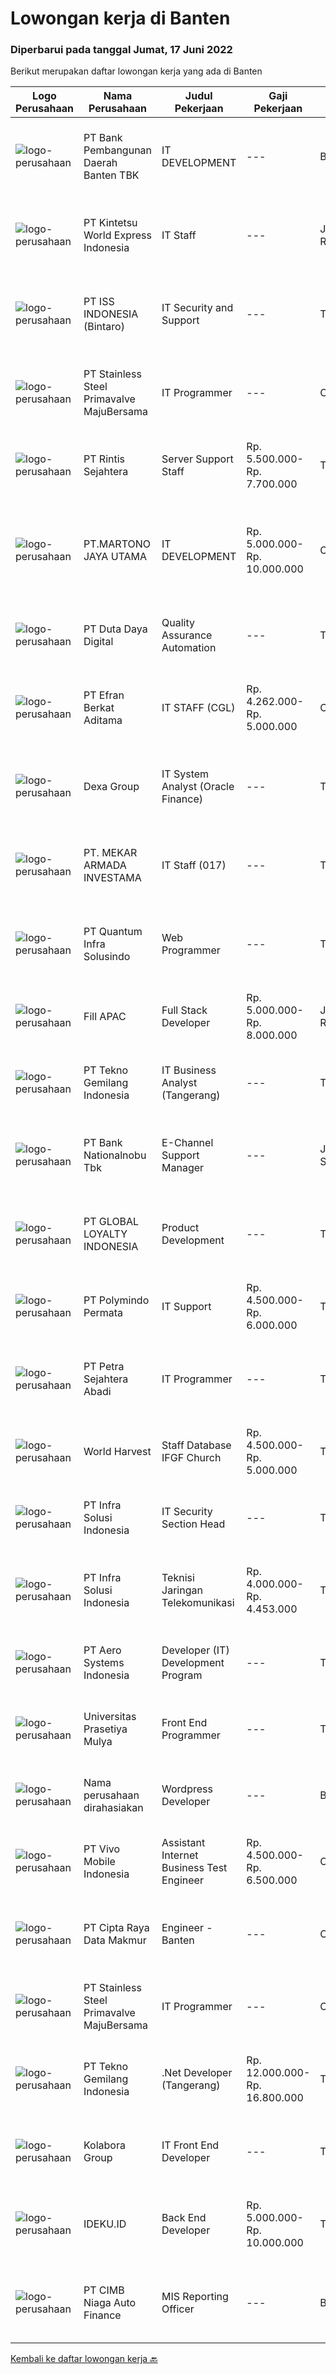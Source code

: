 
  # Lowongan kerja di Banten

  ### Diperbarui pada tanggal Jumat, 17 Juni 2022

  Berikut merupakan daftar lowongan kerja yang ada di Banten

  |Logo Perusahaan | Nama Perusahaan | Judul Pekerjaan | Gaji Pekerjaan | Lokasi | Deskripsi | Tanggal diunggah | Pranala |
  | -------------- | --------------- | --------------- | --------- | --------- | -------------- | ------- | ----------- |
  |![logo-perusahaan](https://i.ibb.co/sqvTCh9/112815900-stock-vector-no-image-available-icon-flat-vector.webp)|PT Bank Pembangunan Daerah Banten TBK|IT DEVELOPMENT|---|Banten|Kualifikasi :  Mengerti dokumen ISO Message Mampu mengelola database DB2 Mampu membuat aplikasi berbasis node S Menguasai aplikasi flluter Pendidikan...|Kamis, 16 Juni 2022|https://www.jobstreet.co.id/id/job/it-development-3910688?token=0~1d8ab642-24b8-4401-b4e0-f4a53f9deca3&sectionRank=1&jobId=jobstreet-id-job-3910688|
|![logo-perusahaan](https://image-service-cdn.seek.com.au/044a126735af6a833f19da5db1080a4ca6edf6c4/ee4dce1061f3f616224767ad58cb2fc751b8d2dc)|PT Kintetsu World Express Indonesia|IT Staff|---|Jakarta Raya|Job Description : Support Operation PC and Application Troubleshooting Monitor Firewall/Endpoint KWE JP Application Profiling Upgrade Application...|Rabu, 15 Juni 2022|https://www.jobstreet.co.id/id/job/it-staff-3920539?token=0~1d8ab642-24b8-4401-b4e0-f4a53f9deca3&sectionRank=2&jobId=jobstreet-id-job-3920539|
|![logo-perusahaan](https://image-service-cdn.seek.com.au/69b547796e2a7848fe3ef971363040924a411425/ee4dce1061f3f616224767ad58cb2fc751b8d2dc)|PT ISS INDONESIA (Bintaro)|IT Security and Support|---|Tangerang|Qualifications: Bachelor’s Degree in Computer Science/Engineering/Information Technology Min. 1-2 years of experience in IT Operational/IT Security...|Jumat, 17 Juni 2022|https://www.jobstreet.co.id/id/job/it-security-and-support-3923620?token=0~1d8ab642-24b8-4401-b4e0-f4a53f9deca3&sectionRank=3&jobId=jobstreet-id-job-3923620|
|![logo-perusahaan](https://image-service-cdn.seek.com.au/6e5520b56149f42a8af57b7592fa7a685d5f318b/ee4dce1061f3f616224767ad58cb2fc751b8d2dc)|PT Stainless Steel Primavalve MajuBersama|IT Programmer|---|Cikupa|IT ProgrammerDeskripsi pekerjaan:1. Membuat Aplikasi/ project yang direquest oleh user.2. Update atau memperbaiki sistem yang sudah ada.Persyaratan:1....|Jumat, 17 Juni 2022|https://www.jobstreet.co.id/id/job/it-programmer-3923684?token=0~1d8ab642-24b8-4401-b4e0-f4a53f9deca3&sectionRank=4&jobId=jobstreet-id-job-3923684|
|![logo-perusahaan](https://image-service-cdn.seek.com.au/4a69f7ffcb108464982bc6bd10fff8077a1e6436/ee4dce1061f3f616224767ad58cb2fc751b8d2dc)|PT Rintis Sejahtera|Server Support Staff|Rp. 5.500.000-Rp. 7.700.000|Tangerang|Kualifikasi: Pendidikan Min S1, Teknik Informatika/Sistem Informasi/Telekomunikasi, IPK Min 2.80 Memiliki pengalaman di bidang server &amp; storage,...|Kamis, 16 Juni 2022|https://www.jobstreet.co.id/id/job/server-support-staff-3922015?token=0~1d8ab642-24b8-4401-b4e0-f4a53f9deca3&sectionRank=5&jobId=jobstreet-id-job-3922015|
|![logo-perusahaan](https://image-service-cdn.seek.com.au/d5698431c17b30b97ab2f689e77e72a7ac06197e/ee4dce1061f3f616224767ad58cb2fc751b8d2dc)|PT.MARTONO JAYA UTAMA|IT DEVELOPMENT|Rp. 5.000.000-Rp. 10.000.000|Cilegon|LOWONGAN PEKERJAAN:IT DEVELOPMENTPT.MARTONO JAYA UTAMACILEGONKEUNTUNGAN:-PAKET KOMPENSASI DAN BENEFIT MENARIK-GAJI YANG KOMPETITIFJOB DESCRIPTION :...|Kamis, 16 Juni 2022|https://www.jobstreet.co.id/id/job/it-development-3912822?token=0~1d8ab642-24b8-4401-b4e0-f4a53f9deca3&sectionRank=6&jobId=jobstreet-id-job-3912822|
|![logo-perusahaan](https://image-service-cdn.seek.com.au/37f4b10d9e280f6584590c1587ef913ae87be15d/ee4dce1061f3f616224767ad58cb2fc751b8d2dc)|PT Duta Daya Digital|Quality Assurance Automation|---|Tangerang|Crewdible is an Indonesia-based Startup company, focusing on online fulfillment services. Since 2017, Crewdible has provided multi-channel fulfillment...|Kamis, 16 Juni 2022|https://www.jobstreet.co.id/id/job/quality-assurance-automation-3922148?token=0~1d8ab642-24b8-4401-b4e0-f4a53f9deca3&sectionRank=7&jobId=jobstreet-id-job-3922148|
|![logo-perusahaan](https://image-service-cdn.seek.com.au/9cf28ad5614a370ec7055018c3a023f3af3b0aa6/ee4dce1061f3f616224767ad58cb2fc751b8d2dc)|PT Efran Berkat Aditama|IT STAFF (CGL)|Rp. 4.262.000-Rp. 5.000.000|Cikupa|Tugas dan Tanggung Jawab: Membuat dan mengelola ERP sesuai dengan visi dan misi perusahaan; Bertindak sebagai konsultan internal terkait kebutuhan...|Rabu, 15 Juni 2022|https://www.jobstreet.co.id/id/job/it-staff-cgl-3921341?token=0~1d8ab642-24b8-4401-b4e0-f4a53f9deca3&sectionRank=8&jobId=jobstreet-id-job-3921341|
|![logo-perusahaan](https://image-service-cdn.seek.com.au/20eb5457edc7fd869c083282c179a130802d98a0/ee4dce1061f3f616224767ad58cb2fc751b8d2dc)|Dexa Group|IT System Analyst (Oracle Finance)|---|Tangerang|Assist in interpreting business documents and develop use cases for development team Analyze and translate business needs into functional requirements...|Rabu, 15 Juni 2022|https://www.jobstreet.co.id/id/job/it-system-analyst-oracle-finance-3908768?token=0~1d8ab642-24b8-4401-b4e0-f4a53f9deca3&sectionRank=9&jobId=jobstreet-id-job-3908768|
|![logo-perusahaan](https://image-service-cdn.seek.com.au/ea3878530020faff4976260b03db0b82d422eb8b/ee4dce1061f3f616224767ad58cb2fc751b8d2dc)|PT. MEKAR ARMADA INVESTAMA|IT Staff (017)|---|Tangerang|PT. Armindo Perkasa merupakan member dari New Armada Group, dan merupakan dealer truk nasional dengan merek dagang terkemuka yaitu HINO.Kualifikasi :...|Selasa, 14 Juni 2022|https://www.jobstreet.co.id/id/job/it-staff-017-3919267?token=0~1d8ab642-24b8-4401-b4e0-f4a53f9deca3&sectionRank=10&jobId=jobstreet-id-job-3919267|
|![logo-perusahaan](https://image-service-cdn.seek.com.au/07748d897aa5562859889dc364a509317f945225/ee4dce1061f3f616224767ad58cb2fc751b8d2dc)|PT Quantum Infra Solusindo|Web Programmer|---|Tangerang|Kandidat harus memiliki setidaknya Diploma di Ilmu Komputer/Teknologi Informasi atau setara. Setidaknya memiliki 2 tahun pengalaman dalam bidang yang...|Kamis, 16 Juni 2022|https://www.jobstreet.co.id/id/job/web-programmer-3903481?token=0~1d8ab642-24b8-4401-b4e0-f4a53f9deca3&sectionRank=11&jobId=jobstreet-id-job-3903481|
|![logo-perusahaan](https://image-service-cdn.seek.com.au/d54ae602719708e31680a281a8c63cc14ef47fa6/ee4dce1061f3f616224767ad58cb2fc751b8d2dc)|Fill APAC|Full Stack Developer|Rp. 5.000.000-Rp. 8.000.000|Jakarta Raya|In this role, you will be part of a team to design, develop web/mobile application.Benefits : International networking (experience working with...|Kamis, 16 Juni 2022|https://www.jobstreet.co.id/id/job/full-stack-developer-9628115/origin/sg?token=0~1d8ab642-24b8-4401-b4e0-f4a53f9deca3&sectionRank=12&jobId=jobstreet-sg-job-9628115|
|![logo-perusahaan](https://image-service-cdn.seek.com.au/791b692ef1bceca5bae4c4b296253378b6837e7c/ee4dce1061f3f616224767ad58cb2fc751b8d2dc)|PT Tekno Gemilang Indonesia|IT Business Analyst (Tangerang)|---|Tangerang|Minimum 3 years experience as a Business Analyst Familiar with Banking Industry is a Plus Excellent documentation skills Have strong analytical and...|Kamis, 16 Juni 2022|https://www.jobstreet.co.id/id/job/it-business-analyst-tangerang-3903516?token=0~1d8ab642-24b8-4401-b4e0-f4a53f9deca3&sectionRank=13&jobId=jobstreet-id-job-3903516|
|![logo-perusahaan](https://image-service-cdn.seek.com.au/7453c4f3fe286b2eff6797ab5c9ab19753f8d4a5/ee4dce1061f3f616224767ad58cb2fc751b8d2dc)|PT Bank Nationalnobu Tbk|E-Channel Support Manager|---|Jakarta Selatan|Responsibilities : Manage and deliver components of business engagements that identify, design, and implement technology and creative RPA solutions...|Jumat, 17 Juni 2022|https://www.jobstreet.co.id/id/job/e-channel-support-manager-3923508?token=0~1d8ab642-24b8-4401-b4e0-f4a53f9deca3&sectionRank=14&jobId=jobstreet-id-job-3923508|
|![logo-perusahaan](https://image-service-cdn.seek.com.au/95cd0784468c268fc4f9348448140f01ea2254ab/ee4dce1061f3f616224767ad58cb2fc751b8d2dc)|PT GLOBAL LOYALTY INDONESIA|Product Development|---|Tangerang|Requirement : Bachelor degree from Information System or equivalent Experience min. 2 years in Product Development or IT Business Analyst or IT System...|Kamis, 16 Juni 2022|https://www.jobstreet.co.id/id/job/product-development-3922121?token=0~1d8ab642-24b8-4401-b4e0-f4a53f9deca3&sectionRank=15&jobId=jobstreet-id-job-3922121|
|![logo-perusahaan](https://image-service-cdn.seek.com.au/a10ca22ced507730ab5acd7e9aff64b6654e2cfc/ee4dce1061f3f616224767ad58cb2fc751b8d2dc)|PT Polymindo Permata|IT Support|Rp. 4.500.000-Rp. 6.000.000|Tangerang|Pendidikan min. S1 IT (Teknik Informatika) Monitor IT infrastructure support (hardware dan peralatan) Monitor IT system support, termasuk software...|Senin, 13 Juni 2022|https://www.jobstreet.co.id/id/job/it-support-3917999?token=0~1d8ab642-24b8-4401-b4e0-f4a53f9deca3&sectionRank=16&jobId=jobstreet-id-job-3917999|
|![logo-perusahaan](https://image-service-cdn.seek.com.au/3bc4b9507c2a854975161feec34037cfd37796f1/ee4dce1061f3f616224767ad58cb2fc751b8d2dc)|PT Petra Sejahtera Abadi|IT Programmer|---|Tangerang|Menganalisa, merancang, implementasi dan maintain kebutuhan sistem informasi perusahaan. Melaksanakan instalasi dan perbaikan sistem/software sesuai...|Rabu, 15 Juni 2022|https://www.jobstreet.co.id/id/job/it-programmer-3921799?token=0~1d8ab642-24b8-4401-b4e0-f4a53f9deca3&sectionRank=17&jobId=jobstreet-id-job-3921799|
|![logo-perusahaan](https://image-service-cdn.seek.com.au/ca401bebfa50c85a62b6270875316b803dda4766/ee4dce1061f3f616224767ad58cb2fc751b8d2dc)|World Harvest|Staff Database IFGF Church|Rp. 4.500.000-Rp. 5.000.000|Tangerang|Requirements Sarjana Teknik informatika Memiliki pengalaman kerja di bidang yang sama minimal 2 tahun Memiliki hati untuk melayani...|Kamis, 16 Juni 2022|https://www.jobstreet.co.id/id/job/staff-database-ifgf-church-3923213?token=0~1d8ab642-24b8-4401-b4e0-f4a53f9deca3&sectionRank=18&jobId=jobstreet-id-job-3923213|
|![logo-perusahaan](https://image-service-cdn.seek.com.au/1d28508741a18a8787327f3864aa8fb63be75845/ee4dce1061f3f616224767ad58cb2fc751b8d2dc)|PT Infra Solusi Indonesia|IT Security Section Head|---|Tangerang|IT Security Section Head coordinates the IT organization's technical activities to implement and manage security infrastructure, and to provide...|Rabu, 15 Juni 2022|https://www.jobstreet.co.id/id/job/it-security-section-head-3921672?token=0~1d8ab642-24b8-4401-b4e0-f4a53f9deca3&sectionRank=19&jobId=jobstreet-id-job-3921672|
|![logo-perusahaan](https://image-service-cdn.seek.com.au/1d28508741a18a8787327f3864aa8fb63be75845/ee4dce1061f3f616224767ad58cb2fc751b8d2dc)|PT Infra Solusi Indonesia|Teknisi Jaringan Telekomunikasi|Rp. 4.000.000-Rp. 4.453.000|Tangerang|Teknisi NRO (New Role Out) - TangerangUraian Pekerjaan : Mengetahui sistem FTH / FTTH dijaringan telekomunikasi Melakukan pengaktifan ODP/ODT...|Rabu, 15 Juni 2022|https://www.jobstreet.co.id/id/job/teknisi-jaringan-telekomunikasi-3920382?token=0~1d8ab642-24b8-4401-b4e0-f4a53f9deca3&sectionRank=20&jobId=jobstreet-id-job-3920382|
|![logo-perusahaan](https://image-service-cdn.seek.com.au/651feef7948a74b608536bf47c108af20ca93eeb/ee4dce1061f3f616224767ad58cb2fc751b8d2dc)|PT Aero Systems Indonesia|Developer (IT) Development Program|---|Tangerang|Minimum Bachelor Degree from related field Willing to join 1 year development program Has a good personality &amp; teamwork Eager to learn new...|Rabu, 15 Juni 2022|https://www.jobstreet.co.id/id/job/developer-it-development-program-3907815?token=0~1d8ab642-24b8-4401-b4e0-f4a53f9deca3&sectionRank=21&jobId=jobstreet-id-job-3907815|
|![logo-perusahaan](https://image-service-cdn.seek.com.au/7cb5ea9ef93544cc6fe6e0548c365911eacc8818/ee4dce1061f3f616224767ad58cb2fc751b8d2dc)|Universitas Prasetiya Mulya|Front End Programmer|---|Tangerang|Pembuatan dan pengembangan program aplikasi 1.1 Analisa dan Desain:  Melakukan analisa kebutuhan user.  Membantu dalam tahap analisa dan desain...|Rabu, 15 Juni 2022|https://www.jobstreet.co.id/id/job/front-end-programmer-3902167?token=0~1d8ab642-24b8-4401-b4e0-f4a53f9deca3&sectionRank=22&jobId=jobstreet-id-job-3902167|
|![logo-perusahaan](https://i.ibb.co/sqvTCh9/112815900-stock-vector-no-image-available-icon-flat-vector.webp)|Nama perusahaan dirahasiakan|Wordpress Developer|---|Banten|Deskripsi pekerjaan: membangun website sesuai kebutuhan maintenance website Persyaratan Pekerjaan: menguasai wordpress development menguasai php|Kamis, 16 Juni 2022|https://www.jobstreet.co.id/id/job/wordpress-developer-3910148?token=0~1d8ab642-24b8-4401-b4e0-f4a53f9deca3&sectionRank=23&jobId=jobstreet-id-job-3910148|
|![logo-perusahaan](https://image-service-cdn.seek.com.au/feeae89046972f2f2dfdc5f3c3574f287756fac2/ee4dce1061f3f616224767ad58cb2fc751b8d2dc)|PT Vivo Mobile Indonesia|Assistant Internet Business Test Engineer|Rp. 4.500.000-Rp. 6.500.000|Cikupa|What will you do : Responsible for Indonesia's Internet Business-related localization test. Create standards for Internet Business content in the...|Kamis, 16 Juni 2022|https://www.jobstreet.co.id/id/job/assistant-internet-business-test-engineer-3921925?token=0~1d8ab642-24b8-4401-b4e0-f4a53f9deca3&sectionRank=24&jobId=jobstreet-id-job-3921925|
|![logo-perusahaan](https://image-service-cdn.seek.com.au/eaf1db5c8e411f2d939ae3c7e41958181dc85f93/ee4dce1061f3f616224767ad58cb2fc751b8d2dc)|PT Cipta Raya Data Makmur|Engineer - Banten|---|Cilegon|Deskripsi Pekerjaan: Siaga di lokasi untuk memelihara dan memantau semua utilitas dan fasilitas Pusat Data Kontrol, pengukuran,kekuatan atau fasilitas...|Rabu, 15 Juni 2022|https://www.jobstreet.co.id/id/job/engineer-banten-3921121?token=0~1d8ab642-24b8-4401-b4e0-f4a53f9deca3&sectionRank=25&jobId=jobstreet-id-job-3921121|
|![logo-perusahaan](https://image-service-cdn.seek.com.au/6e5520b56149f42a8af57b7592fa7a685d5f318b/ee4dce1061f3f616224767ad58cb2fc751b8d2dc)|PT Stainless Steel Primavalve MajuBersama|IT Programmer|---|Cikupa|Deskripsi pekerjaan:1. Membuat Aplikasi/ project yang direquest oleh user.2. Update atau memperbaiki sistem yang sudah ada.Persyaratan:1. Diutamakan...|Selasa, 14 Juni 2022|https://www.jobstreet.co.id/id/job/it-programmer-3899843?token=0~1d8ab642-24b8-4401-b4e0-f4a53f9deca3&sectionRank=26&jobId=jobstreet-id-job-3899843|
|![logo-perusahaan](https://image-service-cdn.seek.com.au/791b692ef1bceca5bae4c4b296253378b6837e7c/ee4dce1061f3f616224767ad58cb2fc751b8d2dc)|PT Tekno Gemilang Indonesia|.Net Developer (Tangerang)|Rp. 12.000.000-Rp. 16.800.000|Tangerang|Lulusan S1 dalam bidang Informasi Teknologi Minimal mempunyai pengalaman 3 tahun di bidang yang sama. Mempunya skill bahasa pemprograman C#, .NET Core...|Kamis, 16 Juni 2022|https://www.jobstreet.co.id/id/job/.net-developer-tangerang-3903519?token=0~1d8ab642-24b8-4401-b4e0-f4a53f9deca3&sectionRank=27&jobId=jobstreet-id-job-3903519|
|![logo-perusahaan](https://image-service-cdn.seek.com.au/f357e28a68d888ef56b0a52ce54327c56b2b1360/ee4dce1061f3f616224767ad58cb2fc751b8d2dc)|Kolabora Group|IT Front End Developer|---|Tangerang|Do You Speak Code ?If you know you belong among the sharpest brains in the tech industry, this is your opportunity. Every day we run the risk of being...|Rabu, 15 Juni 2022|https://www.jobstreet.co.id/id/job/it-front-end-developer-3907883?token=0~1d8ab642-24b8-4401-b4e0-f4a53f9deca3&sectionRank=28&jobId=jobstreet-id-job-3907883|
|![logo-perusahaan](https://image-service-cdn.seek.com.au/420d469ead3b380e218ee963a83fc9670e44c71e/ee4dce1061f3f616224767ad58cb2fc751b8d2dc)|IDEKU.ID|Back End Developer|Rp. 5.000.000-Rp. 10.000.000|Tangerang|Requirements : Proven work experience as a Back-end developer with minimum 2 year professional experience Understanding of Software Development...|Rabu, 15 Juni 2022|https://www.jobstreet.co.id/id/job/back-end-developer-3909124?token=0~1d8ab642-24b8-4401-b4e0-f4a53f9deca3&sectionRank=29&jobId=jobstreet-id-job-3909124|
|![logo-perusahaan](https://image-service-cdn.seek.com.au/14f9f8ccc12d51121e96ea2224ff707c40d6ca88/ee4dce1061f3f616224767ad58cb2fc751b8d2dc)|PT CIMB Niaga Auto Finance|MIS Reporting Officer|---|Banten|Experience with multi finance company is a strong plus Experience with Collection, Remedial, and Recovery analytics and business performance analytics...|Selasa, 14 Juni 2022|https://www.jobstreet.co.id/id/job/mis-reporting-officer-3920020?token=0~1d8ab642-24b8-4401-b4e0-f4a53f9deca3&sectionRank=30&jobId=jobstreet-id-job-3920020|


  [Kembali ke daftar lowongan kerja 🔙](../README.md#daftar-lowongan-kerja)
  